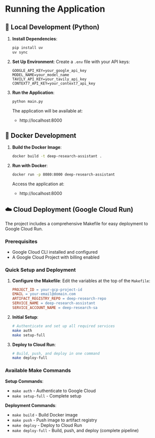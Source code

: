 # Running the Application

## 🐍 Local Development (Python)

1. **Install Dependencies**:

   ```bash
   pip install uv
   uv sync
   ```

2. **Set Up Environment**:
   Create a `.env` file with your API keys:

   ```env
   GOOGLE_API_KEY=your_google_api_key
   MODEL_NAME=your_model_name
   TAVILY_API_KEY=your_tavily_api_key
   CONTEXT7_API_KEY=your_context7_api_key
   ```

3. **Run the Application**:

   ```bash
   python main.py
   ```

   The application will be available at:

   - http://localhost:8000

## 🐳 Docker Development

1. **Build the Docker Image**:

   ```bash
   docker build -t deep-research-assistant .
   ```

2. **Run with Docker**:

   ```bash
   docker run -p 8080:8000 deep-research-assistant
   ```

   Access the application at: 

   - http://localhost:8000

## ☁️ Cloud Deployment (Google Cloud Run)

The project includes a comprehensive Makefile for easy deployment to Google Cloud Run.

### Prerequisites

- Google Cloud CLI installed and configured
- A Google Cloud Project with billing enabled

### Quick Setup and Deployment

1. **Configure the Makefile**:
   Edit the variables at the top of the `Makefile`:

   ```makefile
   PROJECT_ID = your-gcp-project-id
   EMAIL = your-email@domain.com
   ARTIFACT_REGISTRY_REPO = deep-research-repo
   SERVICE_NAME = deep-research-assistant
   SERVICE_ACCOUNT_NAME = deep-research-sa
   ```

2. **Initial Setup**:

   ```bash
   # Authenticate and set up all required services
   make auth
   make setup-full
   ```

3. **Deploy to Cloud Run**:
   ```bash
   # Build, push, and deploy in one command
   make deploy-full
   ```

### Available Make Commands

**Setup Commands**:

- `make auth` - Authenticate to Google Cloud
- `make setup-full` - Complete setup

**Deployment Commands**:

- `make build` - Build Docker image
- `make push` - Push image to artifact registry
- `make deploy` - Deploy to Cloud Run
- `make deploy-full` - Build, push, and deploy (complete pipeline)

